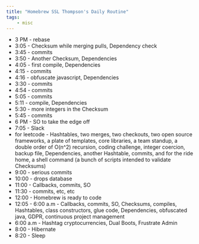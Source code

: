 ```yaml
---
title: "Homebrew SSL Thompson's Daily Routine"
tags:
    - misc
---
```


* 3 PM - rebase
* 3:05 - Checksum while merging pulls, Dependency check
* 3:45 - commits
* 3:50 - Another Checksum, Dependencies
* 4:05 - first compile, Dependencies
* 4:15 - commits
* 4:16 - obfuscate javascript, Dependencies 
* 3:30 - commits
* 4:54 - commits
* 5:05 - commits
* 5:11 - compile, Dependencies
* 5:30 - more integers in the Checksum
* 5:45 - commits
* 6 PM - SO to take the edge off
* 7:05 - Slack
* for leetcode - Hashtables, two merges, two checkouts, two open source frameworks, a plate of templates, core libraries, a team standup, a double order of O(n^2) recursion, coding challenge, integer coercion, backup file, Dependencies, another Hashtable, commits, and for the ride home, a shell command (a bunch of scripts intended to validate Checksums)
* 9:00 - serious commits
* 10:00 - drops database
* 11:00 - Callbacks, commits, SO
* 11:30 - commits, etc, etc
* 12:00 - Homebrew is ready to code
* 12:05 - 6:00 a.m - Callbacks, commits, SO, Checksums, compiles, Hashtables, class constructors, glue code, Dependencies, obfuscated java, GDPR, continuous project management
* 6:00 a.m - Hashtag cryptocurrencies, Dual Boots, Frustrate Admin
* 8:00 - Hibernate
* 8:20 - Sleep
